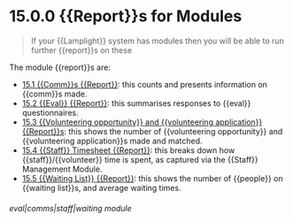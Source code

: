 # 15.0.0 <i class="fa fa-chart-line"></i>  {{Report}}s for Modules

> If your {{Lamplight}} system has modules then you will be able to run further {{report}}s on these



The module {{report}}s are:

- [15.1 {{Comm}}s {{Report}}](/help/index/p/15.1): this counts and presents information on {{comm}}s made.
- [15.2 {{Eval}} {{Report}}](/help/index/p/15.2): this summarises responses to {{eval}} questionnaires.
- [15.3 {{Volunteering opportunity}} and {{volunteering application}} {{Report}}s](/help/index/p/15.3): this shows the number of {{volunteering opportunity}} and {{volunteering application}}s made and matched.
- [15.4 {{Staff}} Timesheet {{Report}}](/help/index/p/15.4): this breaks down how {{staff}}/{{volunteer}} time is spent, as captured via the {{Staff}} Management Module. 
- [15.5 {{Waiting List}} {{Report}}](/help/index/p/15.5): this shows the number of {{people}} on {{waiting list}}s, and average waiting times.


###### eval|comms|staff|waiting module
